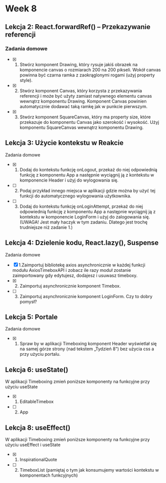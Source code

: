 # Week 8

## Lekcja 2: React.forwardRef() – Przekazywanie referencji

### Zadania domowe
- [x] 1. Stwórz komponent Drawing, który rysuje jakiś obrazek na komponencie canvas o rozmiarach 200 na 200 pikseli. Wokół canvas powinna być czarna ramka z zaokrąglonymi rogami (użyj property style).
- [x] 2. Stwórz komponent Canvas, który korzysta z przekazywania referencji i może być użyty zamiast natywnego elementu canvas wewnątrz komponentu Drawing. Komponent Canvas powinien automatycznie dodawać taką ramkę jak w punkcie pierwszym.
- [x] 3. Stwórz komponent SquareCanvas, który ma property size, które przekazuje do komponentu Canvas jako szerokość i wysokość. Użyj komponentu SquareCanvas wewnątrz komponentu Drawing.

## Lekcja 3: Użycie kontekstu w Reakcie

Zadania domowe
- [x] 1. Dodaj do kontekstu funkcję onLogout, przekaż do niej odpowiednią funkcję z komponentu App a następnie wyciągnij ją z kontekstu w komponencie Header i użyj do wylogowania się.
- [ ] 2. Podaj przykład innego miejsca w aplikacji gdzie można by użyć tej funkcji do automatycznego wylogowania użytkownika.
- [ ] 3. Dodaj do kontekstu funkcję onLoginAttempt, przekaż do niej odpowiednią funkcję z komponentu App a następnie wyciągnij ją z kontekstu w komponencie LoginForm i użyj do zalogowania się. (UWAGA! Jest mały haczyk w tym zadaniu. Dlatego jest trochę trudniejsze niż zadanie 1.)

## Lekcja 4: Dzielenie kodu, React.lazy(), Suspense

Zadania domowe
- [x] 1.Zaimportuj bibliotekę axios asynchronicznie w każdej funkcji modułu AxiosTimeboxAPI i zobacz ile razy moduł zostanie zaimportowany gdy edytujesz, dodajesz i usuwasz timeboxy.
- [x] 2. Zaimportuj asynchronicznie komponent Timebox.
- [ ] 3. Zaimportuj asynchronicznie komponent LoginForm. Czy to dobry pomysł?

## Lekcja 5: Portale

Zadania domowe
- [x] 1. Spraw by w aplikacji Timeboxing komponent Header wyświetlał się na samej górze strony (nad tekstem „Tydzień 8”) bez użycia css a przy użyciu portalu.

## Lekcja 6: useState()

W aplikacji Timeboxing zmień poniższe komponenty na funkcyjne przy użyciu useState
- [x] 1. EditableTimebox
- [ ] 2. App

## Lekcja 8: useEffect()

W aplikacji Timeboxing zmień poniższe komponenty na funkcyjne przy użyciu useEffect i useState
- [x] 1. InspirationalQuote
- [ ] 2. TimeboxList (pamiętaj o tym jak konsumujemy wartości kontekstu w komponentach funkcyjnych)
